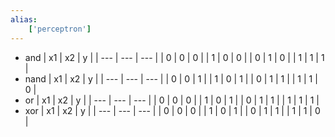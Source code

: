 ```yaml
---
alias:
    ['perceptron']
---
```

- and
    | x1 | x2 | y |
    | --- | --- | --- |
    | 0 | 0 | 0 |
    | 1 | 0 | 0 |
    | 0 | 1 | 0 |
    | 1 | 1 | 1 |
- nand
    | x1 | x2 | y |
    | --- | --- | --- |
    | 0 | 0 | 1 |
    | 1 | 0 | 1 |
    | 0 | 1 | 1 |
    | 1 | 1 | 0 |
- or
    | x1 | x2 | y |
    | --- | --- | --- |
    | 0 | 0 | 0 |
    | 1 | 0 | 1 |
    | 0 | 1 | 1 |
    | 1 | 1 | 1 |
- xor
    | x1 | x2 | y |
    | --- | --- | --- |
    | 0 | 0 | 0 |
    | 1 | 0 | 1 |
    | 0 | 1 | 1 |
    | 1 | 1 | 0 |